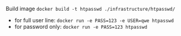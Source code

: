 Build image
`docker build -t htpasswd ./infrastructure/htpasswd/`

- for full user line: 
`docker run -e PASS=123 -e USER=qwe htpasswd`
- for password only: 
`docker run -e PASS=123 htpasswd`
